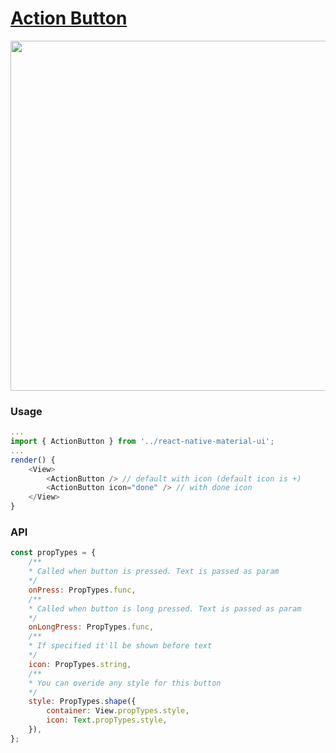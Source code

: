 # [Action Button](https://material.google.com/components/buttons-floating-action-button.html)
<img src="https://raw.githubusercontent.com/xotahal/react-native-material-ui-demo-app/master/resources/action-button-1.jpg" height="560">

### Usage

```js
...
import { ActionButton } from '../react-native-material-ui';
...
render() {
    <View>
        <ActionButton /> // default with icon (default icon is +)
        <ActionButton icon="done" /> // with done icon
    </View>
}
```
### API
```js
const propTypes = {
    /**
    * Called when button is pressed. Text is passed as param
    */
    onPress: PropTypes.func,
    /**
    * Called when button is long pressed. Text is passed as param
    */
    onLongPress: PropTypes.func,
    /**
    * If specified it'll be shown before text
    */
    icon: PropTypes.string,
    /**
    * You can overide any style for this button
    */
    style: PropTypes.shape({
        container: View.propTypes.style,
        icon: Text.propTypes.style,
    }),
};
```

